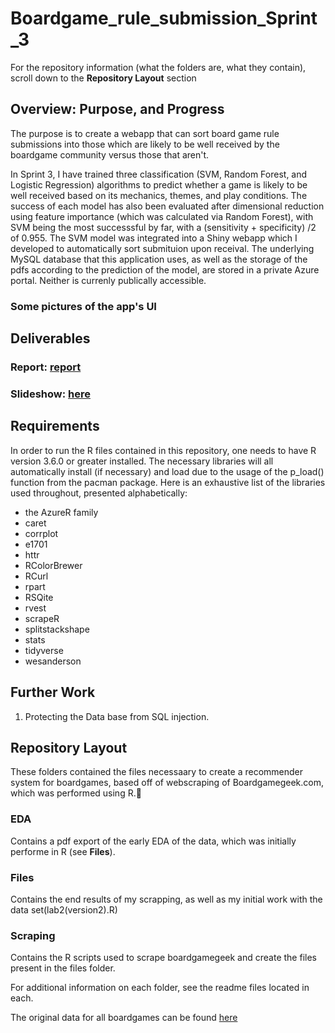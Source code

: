 # Boardgame_rule_submission_Sprint_3

For the repository information (what the folders are, what they contain), scroll down to the **Repository Layout** section

## Overview: Purpose, and Progress
The purpose is to create a webapp that can sort board game rule submissions into those which are likely to be well received by the boardgame community versus those that aren't.

In Sprint 3, I have trained three classification (SVM, Random Forest, and Logistic Regression) algorithms to predict whether a game is likely to be well received based on its mechanics, themes, and play conditions.
 The success of each model has also been evaluated after dimensional reduction using feature importance (which was calculated via Random Forest), with SVM being the most successsful by far, with a (sensitivity + specificity) /2 of 0.955. 
 The SVM model was integrated into a Shiny webapp which I developed to automatically sort submituion upon receival. The underlying MySQL database that this application uses, as well as the storage of the pdfs according to the prediction of the model,  are stored in a private  Azure portal. Neither is currenly publically accessible. 
 
### Some pictures of the app's UI

## Deliverables
### Report: [report](https://github.com/Fehiroh/Sprint_3/blob/master/sprint_3_report_actual.pdf)
### Slideshow: [here](https://docs.google.com/presentation/d/1IjqS0c9IrSU9zLHhI3vR-Se-s4pI8rofXUI-NmjC4NY/edit?usp=sharing)

## Requirements
In order to run the R files contained in this repository, one needs to have R version 3.6.0 or greater installed. The necessary libraries will all 
automatically install (if necessary) and load due to the usage of the p_load() function from the pacman package. Here is an exhaustive list of the
libraries used throughout, presented alphabetically: 

* the AzureR family
* caret
* corrplot
* e1701
* httr
* RColorBrewer
* RCurl 
* rpart
* RSQite
* rvest
* scrapeR 
* splitstackshape
* stats
* tidyverse
* wesanderson

## Further Work
1. Protecting the Data base from SQL injection. 



## Repository Layout
These folders contained the files necessaary to create a recommender system for 
boardgames, based off of webscraping of Boardgamegeek.com, which was performed 
using R.

### **EDA**
Contains a pdf export of the early EDA of the data, which was initially performe in R (see **Files**).  

### **Files**
Contains the end results of my scrapping, as well as my initial work with the data set(lab2(version2).R)

###  **Scraping** 
Contains the R scripts used to scrape boardgamegeek and create the files present in the files folder.

For additional information on each folder, see the readme files located in each.

The original data for all boardgames can be found [here](https://www.kaggle.com/gabrio/board-games-dataset)
